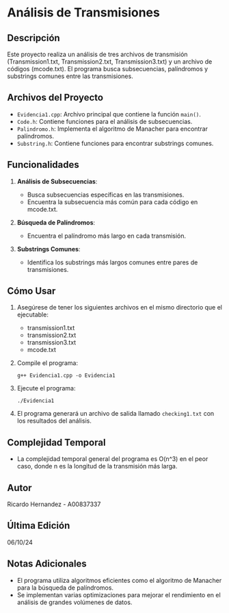 # Análisis de Transmisiones

## Descripción
Este proyecto realiza un análisis de tres archivos de transmisión (Transmission1.txt, Transmission2.txt, Transmission3.txt) y un archivo de códigos (mcode.txt). El programa busca subsecuencias, palíndromos y substrings comunes entre las transmisiones.

## Archivos del Proyecto
- `Evidencia1.cpp`: Archivo principal que contiene la función `main()`.
- `Code.h`: Contiene funciones para el análisis de subsecuencias.
- `Palindromo.h`: Implementa el algoritmo de Manacher para encontrar palíndromos.
- `Substring.h`: Contiene funciones para encontrar substrings comunes.

## Funcionalidades
1. **Análisis de Subsecuencias**: 
   - Busca subsecuencias específicas en las transmisiones.
   - Encuentra la subsecuencia más común para cada código en mcode.txt.

2. **Búsqueda de Palíndromos**: 
   - Encuentra el palíndromo más largo en cada transmisión.

3. **Substrings Comunes**: 
   - Identifica los substrings más largos comunes entre pares de transmisiones.

## Cómo Usar
1. Asegúrese de tener los siguientes archivos en el mismo directorio que el ejecutable:
   - transmission1.txt
   - transmission2.txt
   - transmission3.txt
   - mcode.txt

2. Compile el programa:
   ```
   g++ Evidencia1.cpp -o Evidencia1
   ```

3. Ejecute el programa:
   ```
   ./Evidencia1
   ```

4. El programa generará un archivo de salida llamado `checking1.txt` con los resultados del análisis.

## Complejidad Temporal
- La complejidad temporal general del programa es O(n^3) en el peor caso, donde n es la longitud de la transmisión más larga.

## Autor
Ricardo Hernandez - A00837337

## Última Edición
06/10/24

## Notas Adicionales
- El programa utiliza algoritmos eficientes como el algoritmo de Manacher para la búsqueda de palíndromos.
- Se implementan varias optimizaciones para mejorar el rendimiento en el análisis de grandes volúmenes de datos.